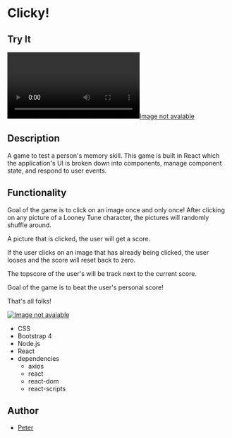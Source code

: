 # Clicky!

## Try It

[![Image not avaiable](https://media.giphy.com/media/l3diDVCk1o85xBABO/source.mp4)](https://sheltered-scrubland-55185.herokuapp.com/)

## Description
A game to test a person's memory skill. This game is built in React which the application's UI is broken down into components, manage component state, and respond to user events.


## Functionality
Goal of the game is to click on an image once and only once! After clicking on any picture of a Looney Tune character, the pictures will randomly shuffle around.

A picture that is clicked, the user will get a score.

 If the user clicks on an image that has already being clicked, the user looses and the score will reset back to zero.

 The topscore of the user's will be track next to the current score.

 Goal of the game is to beat the user's personal score!

 That's all folks!

 [![Image not avaiable](https://img00.deviantart.net/0248/i/2013/295/d/8/that_s_all_folks__by_surrimugge-d6rfav1.png)](https://sheltered-scrubland-55185.herokuapp.com/)

* CSS
* Bootstrap 4
* Node.js
* React
* dependencies
  * axios
  * react
  * react-dom
  * react-scripts
## Author
+ [Peter](https://github.com/ptpeck357)
